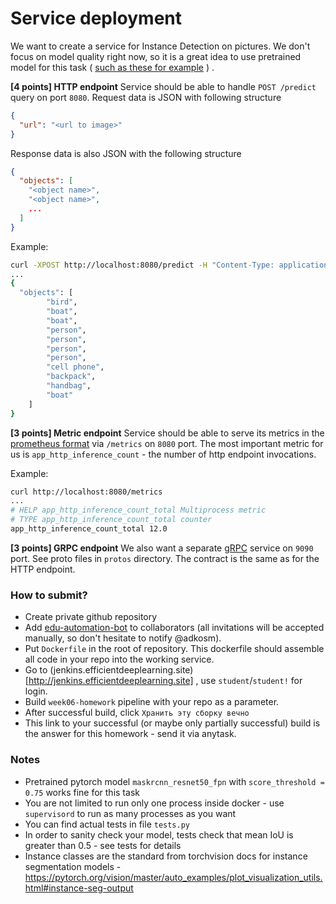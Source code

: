 # Service deployment

We want to create a service for Instance Detection on pictures.
We don't focus on model quality right now, so it is a great idea to use pretrained model for this task ( [such as these for example](https://pytorch.org/vision/stable/models.html#object-detection-instance-segmentation-and-person-keypoint-detection) ) .

**[4 points] HTTP endpoint**
Service should be able to handle `POST /predict` query on port `8080`. Request data is JSON with following structure
```json
{
  "url": "<url to image>"
}
```

Response data is also JSON with the following structure
```json
{
  "objects": [
    "<object name>",
    "<object name>",
    ...
  ]
}
```

Example:
```bash
curl -XPOST http://localhost:8080/predict -H "Content-Type: application/json" -d '{"url": "https://storage.yandexcloud.net/effdl2022-coco/000000001268.jpg"}' 
...
{
  "objects": [
        "bird",
        "boat",
        "boat",
        "person",
        "person",
        "person",
        "person",
        "cell phone",
        "backpack",
        "handbag",
        "boat"
    ]
}
```

**[3 points] Metric endpoint**
Service should be able to serve its metrics in the [prometheus format](https://prometheus.io/docs/concepts/data_model/) via `/metrics` on `8080` port. The most important metric for us is `app_http_inference_count` - the number of http endpoint invocations.

Example:
```bash
curl http://localhost:8080/metrics
...
# HELP app_http_inference_count_total Multiprocess metric
# TYPE app_http_inference_count_total counter
app_http_inference_count_total 12.0
```

**[3 points] GRPC endpoint**
We also want a separate [gRPC](https://grpc.io/)  service on `9090` port. See proto files in `protos` directory. The contract is the same as for the HTTP endpoint.

### How to submit?

* Create private github repository
* Add [edu-automation-bot](https://github.com/edu-automation-bot) to collaborators (all invitations will be accepted manually, so don't hesitate to notify @adkosm).
* Put `Dockerfile` in the root of repository. This dockerfile should assemble all code in your repo into the working service.
* Go to (jenkins.efficientdeeplearning.site)[http://jenkins.efficientdeeplearning.site] , use `student`/`student!` for login.
* Build `week06-homework` pipeline with your repo as a parameter.
* After successful build, click `Хранить эту сборку вечно`
* This link to your successful (or maybe only partially successful) build is the answer for this homework - send it via anytask.

### Notes

* Pretrained pytorch model `maskrcnn_resnet50_fpn` with `score_threshold = 0.75` works fine for this task
* You are not limited to run only one process inside docker - use `supervisord` to run as many processes as you want
* You can find actual tests in file `tests.py`
* In order to sanity check your model, tests check that mean IoU is greater than 0.5 - see tests for details
* Instance classes are the standard from torchvision docs for instance segmentation models - https://pytorch.org/vision/master/auto_examples/plot_visualization_utils.html#instance-seg-output
